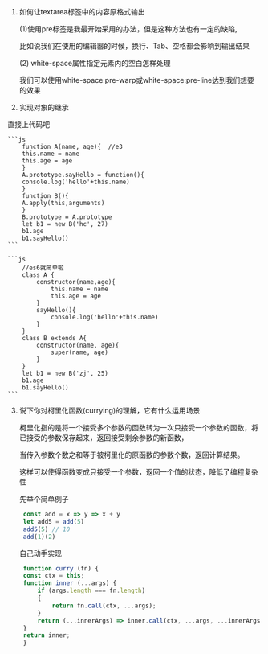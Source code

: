 1. 如何让textarea标签中的内容原格式输出

   (1)使用pre标签是我最开始采用的办法，但是这种方法也有一定的缺陷,
    
   比如说我们在使用的编辑器的时候，换行、Tab、空格都会影响到输出结果

   (2) white-space属性指定元素内的空白怎样处理

   我们可以使用white-space:pre-warp或white-space:pre-line达到我们想要的效果


2. 实现对象的继承

直接上代码吧

    ```js 
        function A(name, age){  //e3
        this.name = name
        this.age = age
        }
        A.prototype.sayHello = function(){
        console.log('hello'+this.name)
        }
        function B(){
        A.apply(this,arguments)
        }
        B.prototype = A.prototype
        let b1 = new B('hc', 27)
        b1.age
        b1.sayHello()
    ```

    ```js
        //es6就简单啦
        class A {
            constructor(name,age){
                this.name = name
                this.age = age
            }
            sayHello(){
                console.log('hello'+this.name)  
            }
        }
        class B extends A{
            constructor(name, age){
                super(name, age)
            }
        }
        let b1 = new B('zj', 25)
        b1.age
        b1.sayHello()
    ```


3. 说下你对柯里化函数(currying)的理解，它有什么运用场景   

   柯里化指的是将一个接受多个参数的函数转为一次只接受一个参数的函数，将已接受的参数保存起来，返回接受剩余参数的新函数，
  
   当传入参数个数之和等于被柯里化的原函数的参数个数，返回计算结果。
   
   这样可以使得函数变成只接受一个参数，返回一个值的状态，降低了编程复杂性

   先举个简单例子

   ```js
    const add = x => y => x + y
    let add5 = add(5)
    add5(5) // 10
    add(1)(2)
   ```

   自己动手实现

   ```js
    function curry (fn) {
    const ctx = this;
    function inner (...args) {
        if (args.length === fn.length) 
        {
            return fn.call(ctx, ...args);
        }
        return (...innerArgs) => inner.call(ctx, ...args, ...innerArgs);
    }
    return inner;
    }
   ```